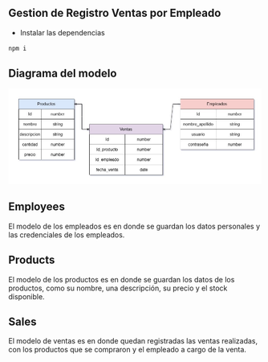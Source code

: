 ## Gestion de Registro Ventas por Empleado

- Instalar las dependencias

```bash
npm i
```

## Diagrama del modelo

![Diagrama MongoDB](mongoDiagram.jpg)

## Employees

El modelo de los empleados es en donde se guardan los datos personales y las credenciales de los empleados.

## Products

El modelo de los productos es en donde se guardan los datos de los productos, como su nombre, una descripción, su precio y el stock disponible.

## Sales

El modelo de ventas es en donde quedan registradas las ventas realizadas, con los productos que se compraron y el empleado a cargo de la venta.
